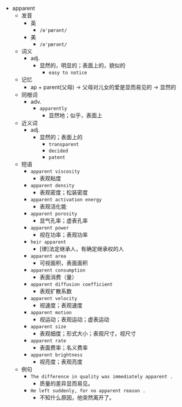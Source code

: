 - apparent
  - 发音
    - 英
      - `/ə'pærənt/`
    - 美
      - `/ə'pærənt/`
  - 词义
    - adj.
      - 显然的，明显的；表面上的，貌似的
        - `easy to notice`
  - 记忆
    - ap + parent(父母) → 父母对儿女的爱是显而易见的 → 显然的
  - 同根词
    - adv.
      - `apparently`
        - 显然地；似乎，表面上
  - 近义词
    - adj.
      - 显然的；表面上的
        - `transparent`
        - `decided`
        - `patent`
  - 短语
    - `apparent viscosity`
      - 表观粘度 
    - `apparent density`
      - 表观密度；松装密度 
    - `apparent activation energy`
      - 表观活化能 
    - `apparent porosity`
      - 显气孔率；虚表孔率 
    - `apparent power`
      - 视在功率；表观功率 
    - `heir apparent`
      - [律]法定继承人，有确定继承权的人 
    - `apparent area`
      - 可视面积，表面面积 
    - `apparent consumption`
      - 表面消费（量） 
    - `apparent diffusion coefficient`
      - 表观扩散系数 
    - `apparent velocity`
      - 视速度；表观速度 
    - `apparent motion`
      - 视运动；表观运动；虚表运动 
    - `apparent size`
      - 表观细度；形式大小；表观尺寸，视尺寸 
    - `apparent rate`
      - 表面费率；名义费率 
    - `apparent brightness`
      - 视亮度；表观亮度 
  - 例句
    - `The difference in quality was immediately apparent .`
      - 质量的差异显而易见。
    - `He left suddenly, for no apparent reason .`
      - 不知什么原因，他突然离开了。

